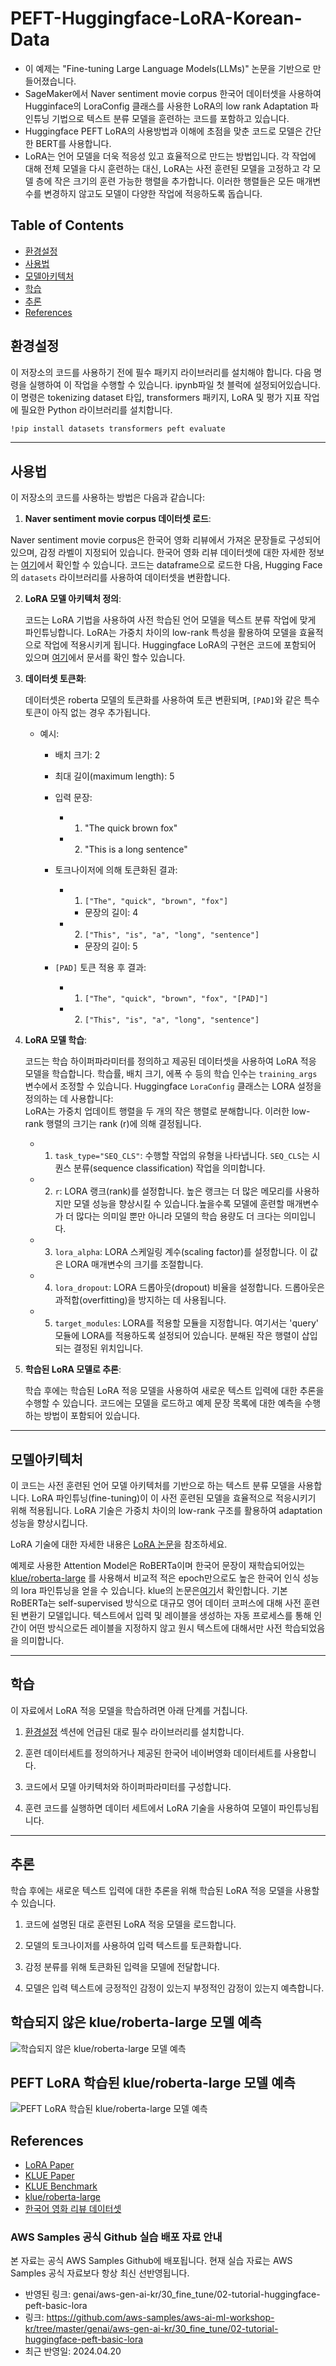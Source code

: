 # PEFT-Huggingface-LoRA-Korean-Data

- 이 예제는 "Fine-tuning Large Language Models(LLMs)" 논문을 기반으로 만들어졌습니다.
- SageMaker에서 Naver sentiment movie corpus 한국어 데이터셋을 사용하여 Hugginface의 LoraConfig 클래스를 사용한 LoRA의 low rank Adaptation 파인튜닝 기법으로 텍스트 분류 모델을 훈련하는 코드를 포함하고 있습니다.
- Huggingface PEFT LoRA의 사용방법과 이해에 초점을 맞춘 코드로 모델은 간단한 BERT를 사용합니다. 
- LoRA는 언어 모델을 더욱 적응성 있고 효율적으로 만드는 방법입니다. 각 작업에 대해 전체 모델을 다시 훈련하는 대신, LoRA는 사전 훈련된 모델을 고정하고 각 모델 층에 작은 크기의 훈련 가능한 행렬을 추가합니다. 이러한 행렬들은 모든 매개변수를 변경하지 않고도 모델이 다양한 작업에 적응하도록 돕습니다.

## Table of Contents
- [환경설정](#환경설정)
- [사용법](#사용법)
- [모델아키텍처](#모델아키텍처)
- [학습](#학습)
- [추론](#추론)
- [References](#references)

## 환경설정

이 저장소의 코드를 사용하기 전에 필수 패키지 라이브러리를 설치해야 합니다. 다음 명령을 실행하여 이 작업을 수행할 수 있습니다. ipynb파일 첫 블럭에 설정되어있습니다.
이 명령은 tokenizing dataset 타입, transformers 패키지, LoRA 및 평가 지표 작업에 필요한 Python 라이브러리를 설치합니다.
```bash
!pip install datasets transformers peft evaluate
```
---------------------------------------


## 사용법

이 저장소의 코드를 사용하는 방법은 다음과 같습니다:

1. **Naver sentiment movie corpus 데이터셋 로드**:

Naver sentiment movie corpus은 한국어 영화 리뷰에서 가져온 문장들로 구성되어 있으며, 감정 라벨이 지정되어 있습니다.
한국어 영화 리뷰 데이터셋에 대한 자세한 정보는 [여기](https://github.com/e9t/nsmc)에서 확인할 수 있습니다.
코드는 dataframe으로 로드한 다음, Hugging Face의 `datasets` 라이브러리를 사용하여 데이터셋을 변환합니다.

2. **LoRA 모델 아키텍처 정의**:

   코드는 LoRA 기법을 사용하여 사전 학습된 언어 모델을 텍스트 분류 작업에 맞게 파인튜닝합니다. LoRA는 가중치 차이의 low-rank 특성을 활용하여 모델을 효율적으로 작업에 적용시키게 됩니다. Huggingface LoRA의 구현은 코드에 포함되어 있으며 [여기](https://huggingface.co/docs/peft/task_guides/lora_based_methods)에서 문서를 확인 할수 있습니다.

3. **데이터셋 토큰화**:

   데이터셋은 roberta 모델의 토큰화를 사용하여 토큰 변환되며, `[PAD]`와 같은 특수 토큰이 아직 없는 경우 추가됩니다.

   - 예시:
     - 배치 크기: 2
     - 최대 길이(maximum length): 5

     - 입력 문장:
        - 1. "The quick brown fox"
        - 2. "This is a long sentence"

     - 토크나이저에 의해 토큰화된 결과:
        - 1. `["The", "quick", "brown", "fox"]`
          - 문장의 길이: 4
        - 2. `["This", "is", "a", "long", "sentence"]`
          - 문장의 길이: 5

     - `[PAD]` 토큰 적용 후 결과:
        - 1. `["The", "quick", "brown", "fox", "[PAD]"]`
        - 2. `["This", "is", "a", "long", "sentence"]`


4. **LoRA 모델 학습**:

   코드는 학습 하이퍼파라미터를 정의하고 제공된 데이터셋을 사용하여 LoRA 적응 모델을 학습합니다. 학습률, 배치 크기, 에폭 수 등의 학습 인수는 `training_args` 변수에서 조정할 수 있습니다.
   Huggingface `LoraConfig` 클래스는 LORA 설정을 정의하는 데 사용합니다:   
   LoRA는 가중치 업데이트 행렬을 두 개의 작은 행렬로 분해합니다. 이러한 low-rank 행렬의 크기는 rank (r)에 의해 결정됩니다.

    - 1. `task_type="SEQ_CLS"`: 수행할 작업의 유형을 나타냅니다. `SEQ_CLS`는 시퀀스 분류(sequence classification) 작업을 의미합니다.
    - 2. `r`: LORA 랭크(rank)를 설정합니다. 높은 랭크는 더 많은 메모리를 사용하지만 모델 성능을 향상시킬 수 있습니다.높을수록 모델에 훈련할 매개변수가 더 많다는 의미일 뿐만 아니라 모델의 학습 용량도 더 크다는 의미입니다.
    - 3. `lora_alpha`: LORA 스케일링 계수(scaling factor)를 설정합니다. 이 값은 LORA 매개변수의 크기를 조절합니다.
    - 4. `lora_dropout`: LORA 드롭아웃(dropout) 비율을 설정합니다. 드롭아웃은 과적합(overfitting)을 방지하는 데 사용됩니다.
    - 5. `target_modules`: LORA를 적용할 모듈을 지정합니다. 여기서는 'query' 모듈에 LORA를 적용하도록 설정되어 있습니다. 분해된 작은 행렬이 삽입되는 결정된 위치입니다.

5. **학습된 LoRA 모델로 추론**:

   학습 후에는 학습된 LoRA 적응 모델을 사용하여 새로운 텍스트 입력에 대한 추론을 수행할 수 있습니다. 코드에는 모델을 로드하고 예제 문장 목록에 대한 예측을 수행하는 방법이 포함되어 있습니다.


---------------------------------------


## 모델아키텍처

이 코드는 사전 훈련된 언어 모델 아키텍처를 기반으로 하는 텍스트 분류 모델을 사용합니다. LoRA 파인튜닝(fine-tuning)이 이 사전 훈련된 모델을 효율적으로 적응시키기 위해 적용됩니다. LoRA 기술은 가중치 차이의 low-rank 구조를 활용하여 adaptation 성능을 향상시킵니다.

LoRA 기술에 대한 자세한 내용은 [LoRA 논문](https://arxiv.org/abs/2106.09685)을 참조하세요.

예제로 사용한 Attention Model은 RoBERTa이며 한국어 문장이 재학습되어있는 [klue/roberta-large](https://huggingface.co/klue/roberta-large) 를 사용해서 비교적 적은 epoch만으로도 높은 한국어 인식 성능의 lora 파인튜닝을 얻을 수 있습니다. klue의 논문은[여기](https://arxiv.org/pdf/2105.09680.pdf)서 확인합니다. 
기본 RoBERTa는 self-supervised 방식으로 대규모 영어 데이터 코퍼스에 대해 사전 훈련된 변환기 모델입니다. 텍스트에서 입력 및 레이블을 생성하는 자동 프로세스를 통해 인간이 어떤 방식으로든 레이블을 지정하지 않고 원시 텍스트에 대해서만 사전 학습되었음을 의미합니다.

---------------------------------------

## 학습

이 자료에서 LoRA 적응 모델을 학습하려면 아래 단계를 거칩니다.

1. [환경설정](#환경설정) 섹션에 언급된 대로 필수 라이브러리를 설치합니다.

2. 훈련 데이터세트를 정의하거나 제공된 한국어 네이버영화 데이터세트를 사용합니다.

3. 코드에서 모델 아키텍처와 하이퍼파라미터를 구성합니다.

4. 훈련 코드를 실행하면 데이터 세트에서 LoRA 기술을 사용하여 모델이 파인튜닝됩니다.

---------------------------------------

## 추론

학습 후에는 새로운 텍스트 입력에 대한 추론을 위해 학습된 LoRA 적응 모델을 사용할 수 있습니다. 

1. 코드에 설명된 대로 훈련된 LoRA 적응 모델을 로드합니다.

2. 모델의 토크나이저를 사용하여 입력 텍스트를 토큰화합니다.

3. 감정 분류를 위해 토큰화된 입력을 모델에 전달합니다.

4. 모델은 입력 텍스트에 긍정적인 감정이 있는지 부정적인 감정이 있는지 예측합니다.

## 학습되지 않은 klue/roberta-large 모델 예측

![학습되지 않은 klue/roberta-large 모델 예측](img/untrained_model_predictions.png)


## PEFT LoRA 학습된 klue/roberta-large 모델 예측

![PEFT LoRA 학습된 klue/roberta-large 모델 예측](img/trained_model_predictions.png)


## References
- [LoRA Paper](https://arxiv.org/abs/2106.09685)
- [KLUE Paper](https://arxiv.org/pdf/2105.09680.pdf)
- [KLUE Benchmark](https://github.com/KLUE-benchmark/KLUE)
- [klue/roberta-large](https://huggingface.co/klue/roberta-large)
- [한국어 영화 리뷰 데이터셋](https://github.com/e9t/nsmc)


### AWS Samples 공식 Github 실습 배포 자료 안내

본 자료는 공식 AWS Samples Github에 배포됩니다. 현재 실습 자료는 AWS Samples 공식 자료보다 항상 최신 선반영됩니다.
- 반영된 링크: genai/aws-gen-ai-kr/30_fine_tune/02-tutorial-huggingface-peft-basic-lora
- 링크: https://github.com/aws-samples/aws-ai-ml-workshop-kr/tree/master/genai/aws-gen-ai-kr/30_fine_tune/02-tutorial-huggingface-peft-basic-lora
- 최근 반영일: 2024.04.20


